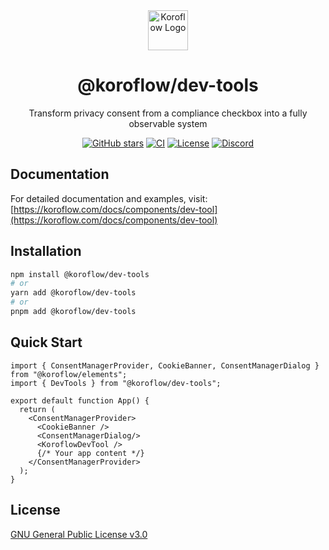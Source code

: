 <div align="center">
   <img src="https://koroflow.com/logo-icon.png" alt="Koroflow Logo" width="64" height="64" />
  <h1>@koroflow/dev-tools</h1>
  <p>Transform privacy consent from a compliance checkbox into a fully observable system</p>

  [![GitHub stars](https://img.shields.io/github/stars/koroflow/koroflow?style=flat-square)](https://github.com/koroflow/koroflow)
  [![CI](https://img.shields.io/github/actions/workflow/status/koroflow/koroflow/ci.yml?style=flat-square)](https://github.com/koroflow/koroflow/actions/workflows/ci.yml)
  [![License](https://img.shields.io/badge/license-GPL--3.0-blue.svg?style=flat-square)](LICENSE)
  [![Discord](https://img.shields.io/discord/1312171102268690493?style=flat-square)](https://discord.gg/koroflow)
</div>

## Documentation

For detailed documentation and examples, visit:
[https://koroflow.com/docs/components/dev-tool](https://koroflow.com/docs/components/dev-tool)

## Installation

```bash
npm install @koroflow/dev-tools
# or
yarn add @koroflow/dev-tools
# or
pnpm add @koroflow/dev-tools
```

## Quick Start

```tsx
import { ConsentManagerProvider, CookieBanner, ConsentManagerDialog } from "@koroflow/elements";
import { DevTools } from "@koroflow/dev-tools";

export default function App() {
  return (
    <ConsentManagerProvider>
      <CookieBanner />
      <ConsentManagerDialog/>
      <KoroflowDevTool />
      {/* Your app content */}
    </ConsentManagerProvider>
  );
}
```

## License

[GNU General Public License v3.0](https://github.com/koroflow/koroflow/blob/main/LICENSE)
